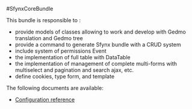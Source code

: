 #SfynxCoreBundle 

This bundle is responsible to :
* provide models of classes allowing to work and develop with Gedmo translation and Gedmo tree
* provide a command to generate Sfynx bundle with a CRUD system
* include system of permissions Event
* the implementation of full table with DataTable
* the implementation of management of complete multi-forms with multiselect and pagination and search ajax, etc.
* define cookies, type form, and template

The following documents are available:

* [Configuration reference](https://github.com/pigroupe/cmf-sfynx/tree/master/vendor/sfynx-project/core-bundle/Sfynx/CoreBundle/Resources/doc/configuration_reference.md)
